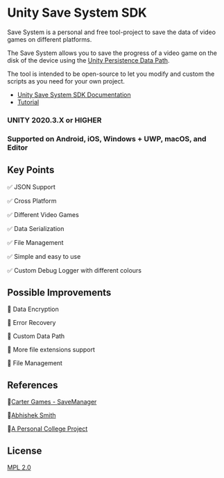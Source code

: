 # Unity Save System SDK

Save System is a personal and free tool-project to save the data of video games on different platforms.

The Save System allows you to save the progress of a video game on the disk of the device using the 
[Unity Persistence Data Path](https://docs.unity3d.com/6000.0/Documentation/ScriptReference/Application-persistentDataPath.html).

The tool is intended to be open-source to let you modify and custom the scripts as you need for your own project.

- [Unity Save System SDK Documentation](./documentation/unity-save-system-documentation.md)
- [Tutorial]()

### UNITY 2020.3.X or HIGHER
### Supported on Android, iOS, Windows + UWP, macOS, and Editor

## Key Points

✅ JSON Support

✅ Cross Platform

✅ Different Video Games

✅ Data Serialization

✅ File Management

✅ Simple and easy to use

✅ Custom Debug Logger with different colours

## Possible Improvements

🔹 Data Encryption

🔹 Error Recovery

🔹 Custom Data Path

🔹 More file extensions support

🔹 File Management

## References

🔗[Carter Games - SaveManager](https://github.com/CarterGames/SaveManager)

🔗[Abhishek Smith](https://www.linkedin.com/in/abhisheketh/)

🔗[A Personal College Project](https://github.com/Moviles-21-22)

## License
[MPL 2.0](LICENSE)
